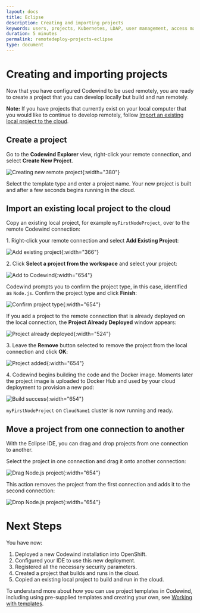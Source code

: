 ```yaml
---
layout: docs
title: Eclipse
description: Creating and importing projects
keywords: users, projects, Kubernetes, LDAP, user management, access management, login, deployment, pod, security, securing cloud connection, remote deployment of Codewind
duration: 5 minutes
permalink: remotedeploy-projects-eclipse
type: document
---
```


# Creating and importing projects

Now that you have configured Codewind to be used remotely, you are ready to create a project that you can develop locally but build and run remotely.  

**Note:** If you have projects that currently exist on your local computer that you would like to continue to develop remotely, follow [Import an existing local project to the cloud](#import-an-existing-local-project-to-the-cloud).

## Create a project

Go to the **Codewind Explorer** view, right-click your remote connection, and select **Create New Project**. 

![Creating new remote project](./images/remotedeploy-projects-eclipse/eclipse_create-new-project.png){:width="380"}

Select the template type and enter a project name. Your new project is built and after a few seconds begins running in the cloud.

## Import an existing local project to the cloud

Copy an existing local project, for example `myFirstNodeProject`, over to the remote Codewind connection:

1\. Right-click your remote connection and select **Add Existing Project**:

![Add existing project](./images/remotedeploy-projects-eclipse/eclipse_add-project.png){:width="366"}

2\. Click **Select a project from the workspace** and select your project: 

![Add to Codewind](./images/remotedeploy-projects-eclipse/eclipse_select-project.png){:width="654"}

Codewind prompts you to confirm the project type, in this case, identified as `Node.js`. Confirm the project type and click **Finish**:

![Confirm project type](./images/remotedeploy-projects-eclipse/eclipse_confirm-project.png){:width="654"}

If you add a project to the remote connection that is already deployed on the local connection, the **Project Already Deployed** window appears: 

![Project already deployed](./images/remotedeploy-projects-eclipse/eclipse_project-deployed.png){:width="524"}

3\. Leave the **Remove** button selected to remove the project from the 
local connection and click **OK**: 

![Project added](./images/remotedeploy-projects-eclipse/eclipse_build-project.png){:width="654"}

4\. Codewind begins building the code and the Docker image. Moments later the project image is uploaded to Docker Hub and used by your cloud deployment to provision a new pod:

![Build success](./images/remotedeploy-projects-eclipse/eclipse_build-project-successful.png){:width="654"}

`myFirstNodeProject` on `CloudName1` cluster is now running and ready.

## Move a project from one connection to another 

With the Eclipse IDE, you can drag and drop projects from one connection to another. 

Select the project in one connection and drag it onto another connection: 

![Drag Node.js project](./images/remotedeploy-projects-eclipse/eclipse_move-node-project.png){:width="654"}

This action removes the project from the first connection and adds it to the second connection:

![Drop Node.js project](./images/remotedeploy-projects-eclipse/eclipse_place-node-project.png){:width="654"}

# Next Steps

You have now:

1. Deployed a new Codewind installation into OpenShift.
2. Configured your IDE to use this new deployment.
3. Registered all the necessary security parameters.
4. Created a project that builds and runs in the cloud.
5. Copied an existing local project to build and run in the cloud.

To understand more about how you can use project templates in Codewind, including using pre-supplied templates and creating your own, see [Working with templates](./workingwithtemplates.html).
